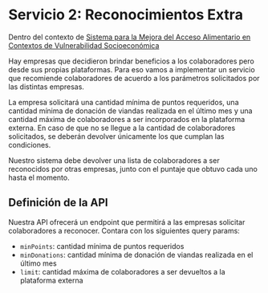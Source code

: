 # Servicio 2: Reconocimientos Extra

Dentro del contexto de [Sistema para la Mejora del Acceso Alimentario en Contextos de Vulnerabilidad Socioeconómica
](https://docs.google.com/document/d/13niiEppxrm8LjyrxmH5Pskrc7VVuPKWSFRi3WvhsXns)

Hay empresas que decidieron brindar beneficios a los colaboradores pero desde sus propias plataformas.
Para eso vamos a implementar un servicio que recomiende colaboradores de acuerdo a los parámetros
solicitados por las distintas empresas.

La empresa solicitará una cantidad mínima de puntos requeridos, una cantidad mínima de donación de
viandas realizada en el último mes y una cantidad máxima de colaboradores a ser incorporados en la
plataforma externa. En caso de que no se llegue a la cantidad de colaboradores solicitados, se deberán
devolver únicamente los que cumplan las condiciones.

Nuestro sistema debe devolver una lista de colaboradores a ser reconocidos por otras empresas, junto con
el puntaje que obtuvo cada uno hasta el momento.

## Definición de la API

Nuestra API ofrecerá un endpoint que permitirá a las empresas solicitar colaboradores a reconocer.
Contara con los siguientes query params:
- `minPoints`: cantidad mínima de puntos requeridos
- `minDonations`: cantidad mínima de donación de viandas realizada en el último mes
- `limit`: cantidad máxima de colaboradores a ser devueltos a la plataforma externa
